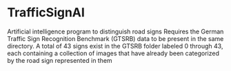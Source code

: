 # TrafficSignAI
Artificial intelligence program to distinguish road signs
Requires the German Traffic Sign Recognition Benchmark (GTSRB) data to be present in the same directory. A total of 43 signs exist in the GTSRB folder labeled 0 through 43, each containing a collection of images that have already been categorized by the road sign represented in them
